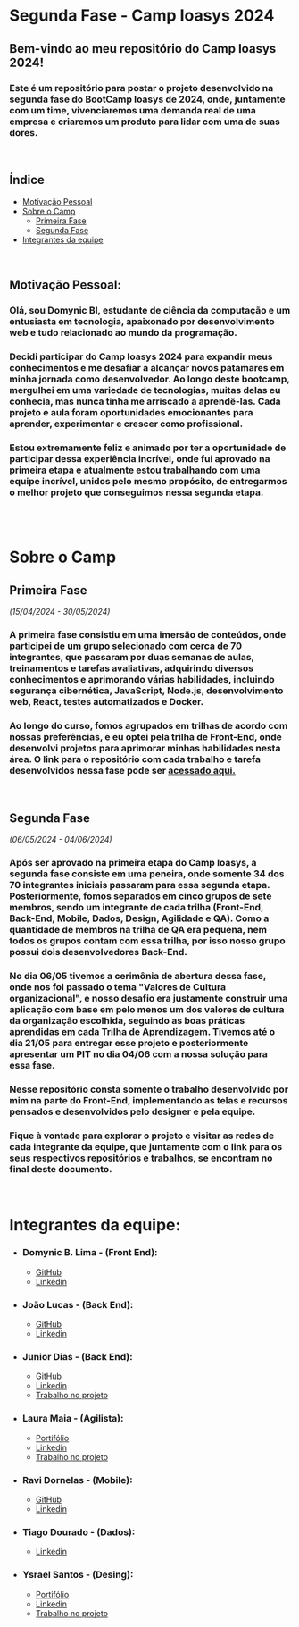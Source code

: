 # **Segunda Fase - Camp Ioasys 2024**

## **Bem-vindo ao meu repositório do Camp Ioasys 2024!**

### Este é um repositório para postar o projeto desenvolvido na segunda fase do BootCamp Ioasys de 2024, onde, juntamente com um time, vivenciaremos uma demanda real de uma empresa e criaremos um produto para lidar com uma de suas dores.

<br>

## **Índice**
- [Motivação Pessoal](#motivação-pessoal)
- [Sobre o Camp](#sobre-o-camp)
  - [Primeira Fase](#primeira-fase)
  - [Segunda Fase](#segunda-fase)
- [Integrantes da equipe](#integrantes-da-equipe)

<br>

## **Motivação Pessoal:**

### Olá, sou Domynic Bl, estudante de ciência da computação e um entusiasta em tecnologia, apaixonado por desenvolvimento web e tudo relacionado ao mundo da programação.

### Decidi participar do Camp Ioasys 2024 para expandir meus conhecimentos e me desafiar a alcançar novos patamares em minha jornada como desenvolvedor. Ao longo deste bootcamp, mergulhei em uma variedade de tecnologias, muitas delas eu conhecia, mas nunca tinha me arriscado a aprendê-las. Cada projeto e aula foram oportunidades emocionantes para aprender, experimentar e crescer como profissional. 

### Estou extremamente feliz e animado por ter a oportunidade de participar dessa experiência incrível, onde fui aprovado na primeira etapa e atualmente estou trabalhando com uma equipe incrível, unidos pelo mesmo propósito, de entregarmos o melhor projeto que conseguimos nessa segunda etapa.

<br><br>

# **Sobre o Camp** 

## **Primeira Fase**
*(15/04/2024 - 30/05/2024)*

### A primeira fase consistiu em uma imersão de conteúdos, onde participei de um grupo selecionado com cerca de 70 integrantes, que passaram por duas semanas de aulas, treinamentos e tarefas avaliativas, adquirindo diversos conhecimentos e aprimorando várias habilidades, incluindo segurança cibernética, JavaScript, Node.js, desenvolvimento web, React, testes automatizados e Docker.

### Ao longo do curso, fomos agrupados em trilhas de acordo com nossas preferências, e eu optei pela trilha de Front-End, onde desenvolvi projetos para aprimorar minhas habilidades nesta área. O link para o repositório com cada trabalho e tarefa desenvolvidos nessa fase pode ser [acessado aqui.](https://github.com/DomynicBl/Camp_Ioasys-2024)

<br>

## **Segunda Fase**

*(06/05/2024 - 04/06/2024)*

### Após ser aprovado na primeira etapa do Camp Ioasys, a segunda fase consiste em uma peneira, onde somente 34 dos 70 integrantes iniciais passaram para essa segunda etapa. Posteriormente, fomos separados em cinco grupos de sete membros, sendo um integrante de cada trilha (Front-End, Back-End, Mobile, Dados, Design, Agilidade e QA). Como a quantidade de membros na trilha de QA era pequena, nem todos os grupos contam com essa trilha, por isso nosso grupo possui dois desenvolvedores Back-End.

### No dia 06/05 tivemos a cerimônia de abertura dessa fase, onde nos foi passado o tema **"Valores de Cultura organizacional"**, e nosso desafio era justamente construir uma aplicação com base em pelo menos um dos valores de cultura da organização escolhida, seguindo as boas práticas aprendidas em cada Trilha de Aprendizagem. Tivemos até o dia 21/05 para entregar esse projeto e posteriormente apresentar um PIT no dia 04/06 com a nossa solução para essa fase.

### Nesse repositório consta somente o trabalho desenvolvido por mim na parte do Front-End, implementando as telas e recursos pensados e desenvolvidos pelo designer e pela equipe.

### Fique à vontade para explorar o projeto e visitar as redes de cada integrante da equipe, que juntamente com o link para os seus respectivos repositórios e trabalhos, se encontram no final deste documento.

<br>

# **Integrantes da equipe:**

- ### Domynic B. Lima - (Front End):
  - [GitHub](https://github.com/DomynicBl)
  - [Linkedin](https://www.linkedin.com/in/domynic-dev/)

- ### João Lucas - (Back End):
  - [GitHub]()
  - [Linkedin](https://www.linkedin.com/in/jo%C3%A3o-lucas-benhami-8002391b6/)

- ### Junior Dias - (Back End):
  - [GitHub](https://github.com/diasjunio)
  - [Linkedin](https://www.linkedin.com/in/j%C3%BAnio-dias-967631152/)
  - [Trabalho no projeto](https://github.com/diasjunio/future-burgurer)

- ### Laura Maia - (Agilista):
  - [Portifólio](https://www.behance.net/lauramaia9)
  - [Linkedin](https://www.linkedin.com/in/laura-maia4/)
  - [Trabalho no projeto](https://miro.com/welcomeonboard/ZUtpUTlIaGY3eUtxb3kxQVNNSGdkUjd5SmJZTjlUTGhiczZ0VVAwM2JRVWZtYkhhVlVodDJjUU5NOXNiMkthZnwzNDU4NzY0NTUxNTA5Mjk0ODMyfDI=?share_link_id=40077264703)

- ### Ravi Dornelas - (Mobile):
  - [GitHub]()
  - [Linkedin](https://www.linkedin.com/in/ravi-dornelas-e-silva-b51017232?utm_source=share&utm_campaign=share_via&utm_content=profile&utm_medium=android_app)

- ### Tiago Dourado - (Dados):
  - [Linkedin](https://www.linkedin.com/in/tiagodourado?utm_source=share&utm_campaign=share_via&utm_content=profile&utm_medium=android_app)

- ### Ysrael Santos - (Desing):
  - [Portifólio](https://www.behance.net/ysraelsant)
  - [Linkedin](https://www.linkedin.com/in/ysrael-santos-5b38a6210/)
  - [Trabalho no projeto](https://www.figma.com/file/zci7vjV3BPgl70y5BRkj2i/Projeto-BKFuture?type=design&node-id=0-1&mode=design&t=W5v5sIzrtZHfhh3a-0)

<br>